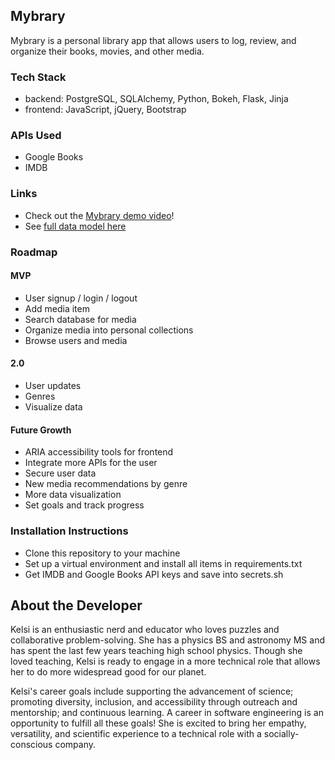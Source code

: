 ## Mybrary 

Mybrary is a personal library app that allows users to log, review, and organize their books, movies, and other media. 

### Tech Stack

- backend: PostgreSQL, SQLAlchemy, Python, Bokeh, Flask, Jinja
- frontend: JavaScript, jQuery, Bootstrap

### APIs Used

- Google Books
- IMDB

### Links

- Check out the [Mybrary demo video]!
- See [full data model here]

### Roadmap

#### MVP

- User signup / login / logout
- Add media item
- Search database for media
- Organize media into personal collections
- Browse users and media

#### 2.0

- User updates
- Genres
- Visualize data 

#### Future Growth

- ARIA accessibility tools for frontend
- Integrate more APIs for the user
- Secure user data
- New media recommendations by genre
- More data visualization 
- Set goals and track progress

### Installation Instructions

- Clone this repository to your machine
- Set up a virtual environment and install all items in requirements.txt
- Get IMDB and Google Books API keys and save into secrets.sh

## About the Developer

Kelsi is an enthusiastic nerd and educator who loves puzzles and collaborative problem-solving. She has a physics BS and astronomy MS and has spent the last few years teaching high school physics. Though she loved teaching, Kelsi is ready to engage in a more technical role that allows her to do more widespread good for our planet.

Kelsi's career goals include supporting the advancement of science; promoting diversity, inclusion, and accessibility through outreach and mentorship; and continuous learning. A career in software engineering is an opportunity to fulfill all these goals! She is excited to bring her empathy, versatility, and scientific experience to a technical role with a socially-conscious company.


[Mybrary demo video]: <https://youtu.be/OtL71MUcEog>
[full data model here]: <https://dbdiagram.io/d/608e0585b29a09603d12fbff>